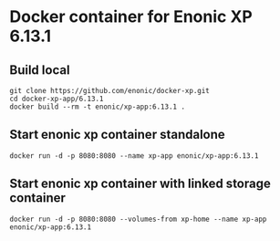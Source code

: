 # Docker container for Enonic XP 6.13.1

## Build local

    git clone https://github.com/enonic/docker-xp.git
    cd docker-xp-app/6.13.1
    docker build --rm -t enonic/xp-app:6.13.1 .

## Start enonic xp container standalone

    docker run -d -p 8080:8080 --name xp-app enonic/xp-app:6.13.1

## Start enonic xp container with linked storage container

    docker run -d -p 8080:8080 --volumes-from xp-home --name xp-app enonic/xp-app:6.13.1
